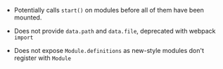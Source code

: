 * Potentially calls `start()` on modules before all of them have been mounted.

* Does not provide `data.path` and `data.file`, deprecated with webpack `import`

* Does not expose `Module.definitions` as new-style modules don't register with `Module`
 